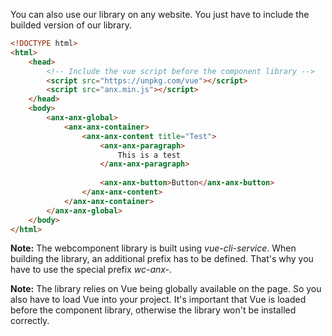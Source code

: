 You can also use our library on any website. You just have to include the builded version of our library.

```html
<!DOCTYPE html>
<html>
    <head>
        <!-- Include the vue script before the component library -->
        <script src="https://unpkg.com/vue"></script>
        <script src="anx.min.js"></script>
    </head>
    <body>
        <anx-anx-global>
            <anx-anx-container>
                <anx-anx-content title="Test">
                    <anx-anx-paragraph>
                        This is a test
                    </anx-anx-paragraph>
                    
                    <anx-anx-button>Button</anx-anx-button>
                </anx-anx-content>
            </anx-anx-container>
        </anx-anx-global>
    </body>
</html>
```

**Note:** The webcomponent library is built using *vue-cli-service*. When building the library, an additional prefix has to be defined. That's why you have to use the special prefix *wc-anx-*.

**Note:** The library relies on Vue being globally available on the page. So you also have to load Vue into your project. It's important that Vue is loaded before the component library, otherwise the library won't be installed correctly.